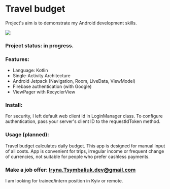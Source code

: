 # Travel budget
Project's aim is to demonstrate my Android development skills.

<img src=https://user-images.githubusercontent.com/42023359/60260299-e21b1500-98e1-11e9-8b12-291c47f0998c.png>

### Project status: in progress.

### Features:
- Language: Kotlin
- Single-Activity Architecture
- Android Jetpack (Navigation, Room, LiveData, ViewModel)
- Firebase authentication (with Google)
- ViewPager with RecyclerView

### Install:
For security, I left default web client id in LoginManager class. To configure authentication, pass your server's client ID to the requestIdToken method.

### Usage (planned):
Travel budget calculates daily budget. This app is designed for manual input of all costs. App is convenient for trips, irregular income or frequent change of currencies, not suitable for people who prefer cashless payments.

### Make a job offer: Iryna.Tsymbaliuk.dev@gmail.com
I am looking for trainee/intern position in Kyiv or remote.
